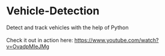 # Vehicle-Detection
Detect and track vehicles with the help of Python
<br><br>Check it out in action here: https://www.youtube.com/watch?v=OvadpMIeJMg

